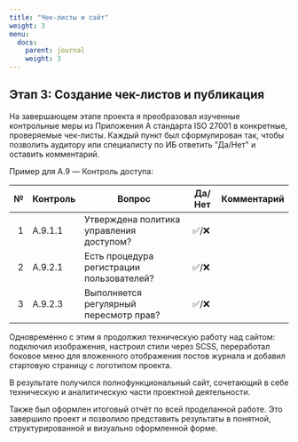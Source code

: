 ```yaml
---
title: "Чек-листы и сайт"
weight: 3
menu:
  docs:
    parent: journal
    weight: 3
---
```


## Этап 3: Создание чек-листов и публикация

На завершающем этапе проекта я преобразовал изученные контрольные меры из Приложения А стандарта ISO 27001 в конкретные, проверяемые чек-листы. Каждый пункт был сформулирован так, чтобы позволить аудитору или специалисту по ИБ ответить "Да/Нет" и оставить комментарий.

Пример для A.9 — Контроль доступа:

| № | Контроль | Вопрос | Да/Нет | Комментарий |
|--:|----------|--------|---------|-------------|
| 1 | A.9.1.1 | Утверждена политика управления доступом? | ✅/❌ |   |
| 2 | A.9.2.1 | Есть процедура регистрации пользователей? | ✅/❌ |   |
| 3 | A.9.2.3 | Выполняется регулярный пересмотр прав? | ✅/❌ |   |

Одновременно с этим я продолжил техническую работу над сайтом: подключил изображения, настроил стили через SCSS, переработал боковое меню для вложенного отображения постов журнала и добавил стартовую страницу с логотипом проекта.

В результате получился полнофункциональный сайт, сочетающий в себе техническую и аналитическую части проектной деятельности.

Также был оформлен итоговый отчёт по всей проделанной работе. Это завершило проект и позволило представить результаты в понятной, структурированной и визуально оформленной форме.